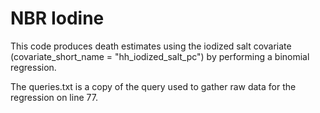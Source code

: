 # NBR Iodine

This code produces death estimates using the iodized salt covariate (covariate_short_name = "hh_iodized_salt_pc") by performing a binomial regression.

The queries.txt is a copy of the query used to gather raw data for the regression on line 77. 











